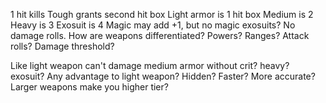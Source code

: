 1 hit kills
Tough grants second hit box
Light armor is 1 hit box
Medium is 2
Heavy is 3
Exosuit is 4
Magic may add +1, but no magic exosuits?
No damage rolls.
How are weapons differentiated? Powers? Ranges? Attack rolls? Damage threshold?

Like light weapon can't damage medium armor without crit? heavy? exosuit?
Any advantage to light weapon? Hidden? Faster? More accurate?
Larger weapons make you higher tier?